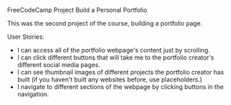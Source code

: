 FreeCodeCamp Project Build a Personal Portfolio

This was the second project of the course, building a portfolio page.

User Stories:
- I can access all of the portfolio webpage's content just by scrolling.
- I can click different buttons that will take me to the portfolio creator's different social media pages.
- I can see thumbnail images of different projects the portfolio creator has built (if you haven't built any websites before, use placeholders.)
- I navigate to different sections of the webpage by clicking buttons in the navigation.
